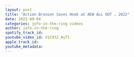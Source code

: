 ```yaml
---
layout: post
title: "Action Bronson Saves Hook at AEW ALL OUT , 2022"
date: 2022-09-04
categories: jofo-in-the-ring videos
author: jofo-in-the-ring
spotify_track_id: 
youtube_video_id: V1C932_AuTI
apple_track_id: 
youtube_metadata: 
---
```

